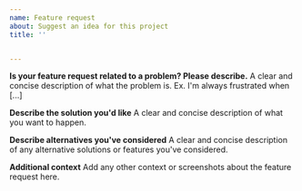 ```yaml
---
name: Feature request
about: Suggest an idea for this project
title: ''


---
```


**Is your feature request related to a problem? Please describe.**
A clear and concise description of what the problem is. Ex. I'm always frustrated when [...]

**Describe the solution you'd like**
A clear and concise description of what you want to happen.


**Describe alternatives you've considered**
A clear and concise description of any alternative solutions or features you've considered.

**Additional context**
Add any other context or screenshots about the feature request here.
